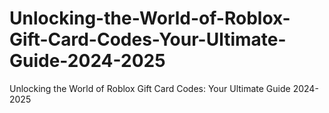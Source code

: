 # Unlocking-the-World-of-Roblox-Gift-Card-Codes-Your-Ultimate-Guide-2024-2025
Unlocking the World of Roblox Gift Card Codes: Your Ultimate Guide 2024-2025
